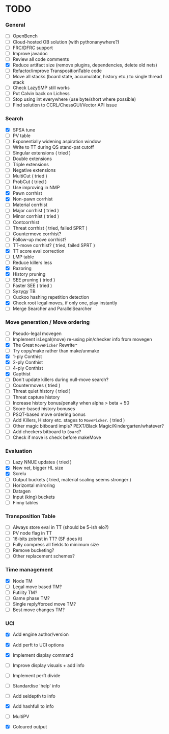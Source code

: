 # TODO

### General

- [ ] OpenBench
- [ ] Cloud-hosted OB solution (with pythonanywhere?)
- [ ] FRC/DFRC support
- [ ] Improve javadoc
- [ ] Review all code comments
- [x] Reduce artifact size (remove plugins, dependencies, delete old nets)
- [ ] Refactor/improve TranspositionTable code
- [ ] Move all stacks (board state, accumulator, history etc.) to single thread stack
- [ ] Check LazySMP still works
- [ ] Put Calvin back on Lichess
- [ ] Stop using int everywhere (use byte/short where possible)
- [ ] Find solution to CCRL/ChessGUI/Vector API issue

### Search

- [x] SPSA tune
- [ ] PV table
- [ ] Exponentially widening aspiration window
- [ ] Write to TT during QS stand-pat cutoff
- [ ] Singular extensions ( tried )
- [ ] Double extensions
- [ ] Triple extensions
- [ ] Negative extensions
- [ ] MultiCut ( tried )
- [ ] ProbCut ( tried )
- [ ] Use improving in NMP
- [x] Pawn corrhist
- [x] Non-pawn corrhist
- [ ] Material corrhist
- [ ] Major corrhist ( tried )
- [ ] Minor corrhist ( tried )
- [ ] Contcorrhist
- [ ] Threat corrhist ( tried, failed SPRT )
- [ ] Countermove corrhist?
- [ ] Follow-up move corrhist?
- [ ] TT-move corrhist? ( tried, failed SPRT )
- [x] TT score eval correction
- [ ] LMP table
- [ ] Reduce killers less
- [x] Razoring
- [x] History pruning
- [ ] SEE pruning ( tried )
- [ ] Faster SEE ( tried )
- [ ] Syzygy TB
- [ ] Cuckoo hashing repetition detection
- [x] Check root legal moves, if only one, play instantly
- [ ] Merge Searcher and ParallelSearcher

### Move generation / Move ordering

- [ ] Pseudo-legal movegen
- [ ] Implement isLegal(move) re-using pin/checker info from movegen
- [x] The Great `MovePicker` Rewrite`™`
- [ ] Try copy/make rather than make/unmake
- [x] 1-ply Conthist
- [x] 2-ply Conthist
- [ ] 4-ply Conthist
- [x] Capthist
- [ ] Don't update killers during null-move search?
- [ ] Countermoves ( tried )
- [ ] Threat quiet history ( tried )
- [ ] Threat capture history 
- [ ] Increase history bonus/penalty when alpha > beta + 50
- [ ] Score-based history bonuses
- [ ] PSQT-based move ordering bonus
- [ ] Add Killers, History etc. stages to `MovePicker`. ( tried )
- [ ] Other magic bitboard impls? PEXT/Black Magic/Kindergarten/whatever?
- [ ] Add checkers bitboard to `Board`?
- [ ] Check if move is check before makeMove

### Evaluation

- [ ] Lazy NNUE updates ( tried )
- [x] New net, bigger HL size
- [x] Screlu
- [ ] Output buckets ( tried, material scaling seems stronger )
- [ ] Horizontal mirroring
- [ ] Datagen
- [ ] Input (king) buckets
- [ ] Finny tables

### Transposition Table

- [ ] Always store eval in TT (should be 5-ish elo?)
- [ ] PV node flag in TT
- [ ] 16-bits zobrist in TT? (SF does it)
- [ ] Fully compress all fields to minimum size
- [ ] Remove bucketing?
- [ ] Other replacement schemes?

### Time management

- [x] Node TM
- [ ] Legal move based TM?
- [ ] Futility TM?
- [ ] Game phase TM?
- [ ] Single reply/forced move TM?
- [ ] Best move changes TM? 

### UCI

- [x] Add engine author/version
- [x] Add perft to UCI options
- [x] Implement display command
- [ ] Improve display visuals + add info
- [ ] Implement perft divide
- [ ] Standardise 'help' info
- [ ] Add seldepth to info
- [x] Add hashfull to info
- [ ] MultiPV
- [x] Coloured output

